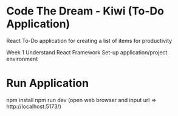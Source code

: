 # Code The Dream - Kiwi (To-Do Application)

React To-Do application for creating a list of items for productivity

Week 1
Understand React Framework
Set-up application/project environment

# Run Application
npm install
npm run dev (open web browser and input url => http://localhost:5173/)
